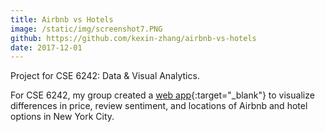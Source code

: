 ```yaml
---
title: Airbnb vs Hotels
image: /static/img/screenshot7.PNG
github: https://github.com/kexin-zhang/airbnb-vs-hotels
date: 2017-12-01
---
```

Project for CSE 6242: Data & Visual Analytics.

For CSE 6242, my group created a [web app](http://airbnb-vs-hotels.mgejdapexj.us-east-1.elasticbeanstalk.com/){:target="_blank"} to visualize differences in price, review sentiment, and locations of Airbnb and hotel options in New York City.